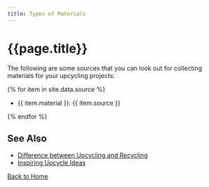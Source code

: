 ```yaml
---
title: Types of Materials
---
```

# {{page.title}}

The following are some sources that you can look out for collecting materials for your upcycling projects:

{% for item in site.data.source %}
 - {{ item.material }}: {{ item.source }}

{% endfor %}

## See Also

 - [Difference between Upcycling and Recycling](./recycle-upcycle)
 - [Inspiring Upcycle Ideas](./inspirations)

[Back to Home](https://namz-writes.github.io/first-git-training/)


